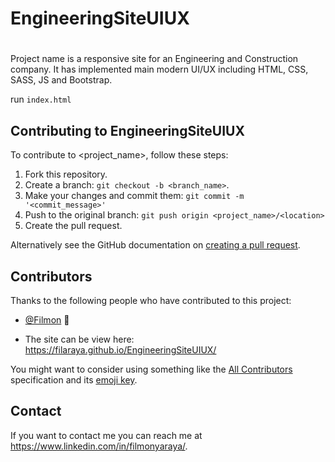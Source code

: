 # EngineeringSiteUIUX
# 


Project name is a responsive site for an Engineering and Construction company. It has implemented main modern UI/UX including HTML, CSS, SASS, JS and Bootstrap.

run `index.html`

## Contributing to EngineeringSiteUIUX
<!--- If your README is long or you have some specific process or steps you want contributors to follow, consider creating a separate CONTRIBUTING.md file--->
To contribute to <project_name>, follow these steps:

1. Fork this repository.
2. Create a branch: `git checkout -b <branch_name>`.
3. Make your changes and commit them: `git commit -m '<commit_message>'`
4. Push to the original branch: `git push origin <project_name>/<location>`
5. Create the pull request.

Alternatively see the GitHub documentation on [creating a pull request](https://help.github.com/en/github/collaborating-with-issues-and-pull-requests/creating-a-pull-request).

## Contributors

Thanks to the following people who have contributed to this project:

* [@Filmon](https://github.com/Filaraya) 📖

* The site can be view here:  https://filaraya.github.io/EngineeringSiteUIUX/


You might want to consider using something like the [All Contributors](https://github.com/all-contributors/all-contributors) specification and its [emoji key](https://allcontributors.org/docs/en/emoji-key).

## Contact

If you want to contact me you can reach me at <https://www.linkedin.com/in/filmonyaraya/>.


